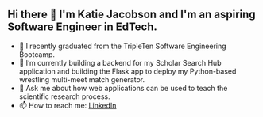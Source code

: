 ## Hi there 👋 I'm Katie Jacobson and I'm an aspiring Software Engineer in EdTech.

- 🔭 I recently graduated from the TripleTen Software Engineering Bootcamp. 
- 🌱 I’m currently building a backend for my Scholar Search Hub application and building the Flask app to deploy my Python-based wrestling multi-meet match generator.
- 💬 Ask me about how web applications can be used to teach the scientific research process.
- 📫 How to reach me: [LinkedIn](https://www.linkedin.com/in/katherine-jacobson-1b3940227/)

